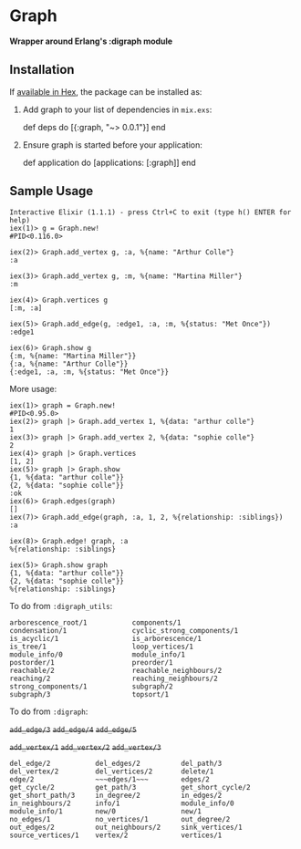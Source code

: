 # Graph

**Wrapper around Erlang's :digraph module**

## Installation

If [available in Hex](https://hex.pm/docs/publish), the package can be installed as:

  1. Add graph to your list of dependencies in `mix.exs`:

        def deps do
          [{:graph, "~> 0.0.1"}]
        end

  2. Ensure graph is started before your application:

        def application do
          [applications: [:graph]]
        end

## Sample Usage

```
Interactive Elixir (1.1.1) - press Ctrl+C to exit (type h() ENTER for help)
iex(1)> g = Graph.new!
#PID<0.116.0>

iex(2)> Graph.add_vertex g, :a, %{name: "Arthur Colle"}
:a

iex(3)> Graph.add_vertex g, :m, %{name: "Martina Miller"}
:m

iex(4)> Graph.vertices g
[:m, :a]

iex(5)> Graph.add_edge(g, :edge1, :a, :m, %{status: "Met Once"})
:edge1

iex(6)> Graph.show g
{:m, %{name: "Martina Miller"}}
{:a, %{name: "Arthur Colle"}}
{:edge1, :a, :m, %{status: "Met Once"}}
```

More usage:

```
iex(1)> graph = Graph.new!
#PID<0.95.0>
iex(2)> graph |> Graph.add_vertex 1, %{data: "arthur colle"}
1
iex(3)> graph |> Graph.add_vertex 2, %{data: "sophie colle"}
2
iex(4)> graph |> Graph.vertices
[1, 2]
iex(5)> graph |> Graph.show
{1, %{data: "arthur colle"}}
{2, %{data: "sophie colle"}}
:ok
iex(6)> Graph.edges(graph)
[]
iex(7)> Graph.add_edge(graph, :a, 1, 2, %{relationship: :siblings})
:a

iex(8)> Graph.edge! graph, :a
%{relationship: :siblings}

iex(5)> Graph.show graph
{1, %{data: "arthur colle"}}
{2, %{data: "sophie colle"}}
%{relationship: :siblings}

```

To do from `:digraph_utils`:
```
arborescence_root/1           components/1
condensation/1                cyclic_strong_components/1
is_acyclic/1                  is_arborescence/1
is_tree/1                     loop_vertices/1
module_info/0                 module_info/1
postorder/1                   preorder/1
reachable/2                   reachable_neighbours/2
reaching/2                    reaching_neighbours/2
strong_components/1           subgraph/2
subgraph/3                    topsort/1
```

To do from `:digraph`:

~~`add_edge/3`~~           ~~`add_edge/4`~~           ~~`add_edge/5`~~ 

~~`add_vertex/1`~~         ~~`add_vertex/2`~~         ~~`add_vertex/3`~~
```
del_edge/2           del_edges/2          del_path/3
del_vertex/2         del_vertices/2       delete/1
edge/2               ~~~edges/1~~~        edges/2
get_cycle/2          get_path/3           get_short_cycle/2
get_short_path/3     in_degree/2          in_edges/2
in_neighbours/2      info/1               module_info/0
module_info/1        new/0                new/1
no_edges/1           no_vertices/1        out_degree/2
out_edges/2          out_neighbours/2     sink_vertices/1
source_vertices/1    vertex/2             vertices/1
```